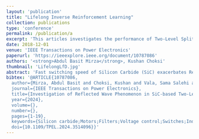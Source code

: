 ```yaml
---
layout: 'publication'
title: "Lifelong Inverse Reinforcement Learning"
collection: publications
type: 'conference'
permalink: /publication/a
excerpt: 'This articles investigates the performance of Two-Level Split-Phase Topology in mitigation Reflected Wave Phenomenon in SiC-based motor drives. The RWP is analyzed through both double pulse and continous testing.'
date: 2018-12-01
venue: 'IEEE Transactions on Power Electronics'
paperurl: 'https://ieeexplore.ieee.org/document/10787086'
authors: '<strong>Abdul Basit Mirza</strong>, Kushan Choksi'
thumbnail: 'LifelongLfD.jpg'
abstract: 'Fast switching speed of Silicon Carbide (SiC) exacerbates Reflected Wave Phenomenon (RWP) in two-level (2L) Voltage Source Inverter (VSI)-based motor drives, causing motor side overvoltage and drive side overcurrent. The 2L split-phase (2L-SP) topology shows prospects of alleviating RWP due to its lower output dv/dt facilitated by split-inductors which also serve as an output reactor. This article explores RWP in a 2L-SP-based motor drive and compares it with the 2L with an output reactor, denoted as 2L-LF. For the study, a 2L, 2L-LF and 2L-SP configurable 18 kVA SiC-based prototype is developed and interfaced to an emulated motor load through a bundled shielded cable. At first, simplified lumped Differential Mode (DM) equivalent circuits are derived for modeling RWP transients in 2L-LF and 2L-SP drives. Subsequently, RWP is investigated through Double Pulse Tests (DPT) for various cable lengths, reactor (2L-LF), and split inductor (2L-SP) values. Results show that 2L-SP exhibits lower RWP for longer cables, achieving up to 68 % and 73 % reduction in overvoltage and overcurrent amplitudes for an 8 m cable. An anomalous rising overvoltage pattern for short cables is observed for both drive configurations and analyzed using proposed DM equivalent circuits. Further, from a switching performance standpoint, split-inductors in 2L-SP decouple load and complementary cell's parasitics from the device during switching, achieving 17 % lower switching loss than 2L-LF. Following the DPTs, continuous three-phase tests are performed for 8 m cable for both drive configurations. The 2L-SP drive achieves up to 60 % and 74 % reduction in overvoltage and overcurrent amplitudes than 2L-LF. Overall, 2L-SP outperforms 2L-LF in mitigating RWP in SiC-based 2L VSI motor drives.'
bibtex: '@ARTICLE{10787086,
  author={Mirza, Abdul Basit and Choksi, Kushan and Vala, Sama Salehi and Anwar, Ali and Luo, Fang},
  journal={IEEE Transactions on Power Electronics}, 
  title={Investigation of Reflected Wave Phenomenon in SiC-based Two-Level Split-Phase Inverter-Fed Motor Drives}, 
  year={2024},
  volume={},
  number={},
  pages={1-19},
  keywords={Silicon carbide;Motors;Filters;Voltage control;Switches;Inductors;Motor drives;Transient analysis;Switching loss;MOSFET;Auxiliary  $L$  filter;drive-side overcurrent; $\text{d}v/\text{d}t$  profiling;motor-side overvoltage;reflected wave phenomenon (RWP);silicon carbide (SiC);split-phase topology (2L-SP)},
  doi={10.1109/TPEL.2024.3514096}}'
---
```

